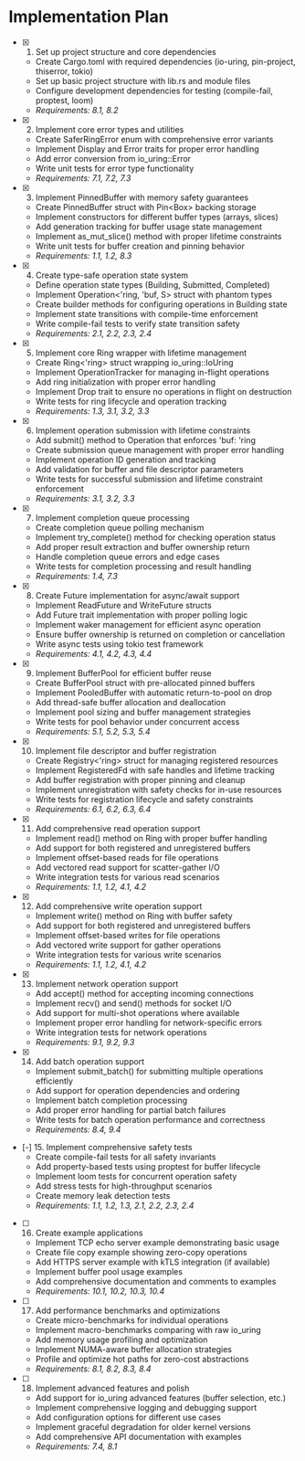 # Implementation Plan

- [x] 1. Set up project structure and core dependencies
  - Create Cargo.toml with required dependencies (io-uring, pin-project, thiserror, tokio)
  - Set up basic project structure with lib.rs and module files
  - Configure development dependencies for testing (compile-fail, proptest, loom)
  - _Requirements: 8.1, 8.2_

- [x] 2. Implement core error types and utilities
  - Create SaferRingError enum with comprehensive error variants
  - Implement Display and Error traits for proper error handling
  - Add error conversion from io_uring::Error
  - Write unit tests for error type functionality
  - _Requirements: 7.1, 7.2, 7.3_

- [x] 3. Implement PinnedBuffer with memory safety guarantees
  - Create PinnedBuffer<T> struct with Pin<Box<T>> backing storage
  - Implement constructors for different buffer types (arrays, slices)
  - Add generation tracking for buffer usage state management
  - Implement as_mut_slice() method with proper lifetime constraints
  - Write unit tests for buffer creation and pinning behavior
  - _Requirements: 1.1, 1.2, 8.3_

- [x] 4. Create type-safe operation state system
  - Define operation state types (Building, Submitted, Completed<T>)
  - Implement Operation<'ring, 'buf, S> struct with phantom types
  - Create builder methods for configuring operations in Building state
  - Implement state transitions with compile-time enforcement
  - Write compile-fail tests to verify state transition safety
  - _Requirements: 2.1, 2.2, 2.3, 2.4_

- [x] 5. Implement core Ring wrapper with lifetime management
  - Create Ring<'ring> struct wrapping io_uring::IoUring
  - Implement OperationTracker for managing in-flight operations
  - Add ring initialization with proper error handling
  - Implement Drop trait to ensure no operations in flight on destruction
  - Write tests for ring lifecycle and operation tracking
  - _Requirements: 1.3, 3.1, 3.2, 3.3_

- [x] 6. Implement operation submission with lifetime constraints
  - Add submit() method to Operation<Building> that enforces 'buf: 'ring
  - Create submission queue management with proper error handling
  - Implement operation ID generation and tracking
  - Add validation for buffer and file descriptor parameters
  - Write tests for successful submission and lifetime constraint enforcement
  - _Requirements: 3.1, 3.2, 3.3_

- [x] 7. Implement completion queue processing
  - Create completion queue polling mechanism
  - Implement try_complete() method for checking operation status
  - Add proper result extraction and buffer ownership return
  - Handle completion queue errors and edge cases
  - Write tests for completion processing and result handling
  - _Requirements: 1.4, 7.3_

- [x] 8. Create Future implementation for async/await support
  - Implement ReadFuture and WriteFuture structs
  - Add Future trait implementation with proper polling logic
  - Implement waker management for efficient async operation
  - Ensure buffer ownership is returned on completion or cancellation
  - Write async tests using tokio test framework
  - _Requirements: 4.1, 4.2, 4.3, 4.4_

- [x] 9. Implement BufferPool for efficient buffer reuse
  - Create BufferPool struct with pre-allocated pinned buffers
  - Implement PooledBuffer with automatic return-to-pool on drop
  - Add thread-safe buffer allocation and deallocation
  - Implement pool sizing and buffer management strategies
  - Write tests for pool behavior under concurrent access
  - _Requirements: 5.1, 5.2, 5.3, 5.4_

- [x] 10. Implement file descriptor and buffer registration
  - Create Registry<'ring> struct for managing registered resources
  - Implement RegisteredFd with safe handles and lifetime tracking
  - Add buffer registration with proper pinning and cleanup
  - Implement unregistration with safety checks for in-use resources
  - Write tests for registration lifecycle and safety constraints
  - _Requirements: 6.1, 6.2, 6.3, 6.4_

- [X] 11. Add comprehensive read operation support
  - Implement read() method on Ring with proper buffer handling
  - Add support for both registered and unregistered buffers
  - Implement offset-based reads for file operations
  - Add vectored read support for scatter-gather I/O
  - Write integration tests for various read scenarios
  - _Requirements: 1.1, 1.2, 4.1, 4.2_

- [x] 12. Add comprehensive write operation support
  - Implement write() method on Ring with buffer safety
  - Add support for both registered and unregistered buffers
  - Implement offset-based writes for file operations
  - Add vectored write support for gather operations
  - Write integration tests for various write scenarios
  - _Requirements: 1.1, 1.2, 4.1, 4.2_

- [x] 13. Implement network operation support
  - Add accept() method for accepting incoming connections
  - Implement recv() and send() methods for socket I/O
  - Add support for multi-shot operations where available
  - Implement proper error handling for network-specific errors
  - Write integration tests for network operations
  - _Requirements: 9.1, 9.2, 9.3_

- [x] 14. Add batch operation support
  - Implement submit_batch() for submitting multiple operations efficiently
  - Add support for operation dependencies and ordering
  - Implement batch completion processing
  - Add proper error handling for partial batch failures
  - Write tests for batch operation performance and correctness
  - _Requirements: 8.4, 9.4_

- [-] 15. Implement comprehensive safety tests
  - Create compile-fail tests for all safety invariants
  - Add property-based tests using proptest for buffer lifecycle
  - Implement loom tests for concurrent operation safety
  - Add stress tests for high-throughput scenarios
  - Create memory leak detection tests
  - _Requirements: 1.1, 1.2, 1.3, 2.1, 2.2, 2.3, 2.4_

- [ ] 16. Create example applications
  - Implement TCP echo server example demonstrating basic usage
  - Create file copy example showing zero-copy operations
  - Add HTTPS server example with kTLS integration (if available)
  - Implement buffer pool usage examples
  - Add comprehensive documentation and comments to examples
  - _Requirements: 10.1, 10.2, 10.3, 10.4_

- [ ] 17. Add performance benchmarks and optimizations
  - Create micro-benchmarks for individual operations
  - Implement macro-benchmarks comparing with raw io_uring
  - Add memory usage profiling and optimization
  - Implement NUMA-aware buffer allocation strategies
  - Profile and optimize hot paths for zero-cost abstractions
  - _Requirements: 8.1, 8.2, 8.3, 8.4_

- [ ] 18. Implement advanced features and polish
  - Add support for io_uring advanced features (buffer selection, etc.)
  - Implement comprehensive logging and debugging support
  - Add configuration options for different use cases
  - Implement graceful degradation for older kernel versions
  - Add comprehensive API documentation with examples
  - _Requirements: 7.4, 8.1_
